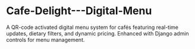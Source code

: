 # Cafe-Delight---Digital-Menu
 A QR-code activated digital menu system for cafés featuring real-time updates, dietary filters, and dynamic pricing. Enhanced with Django admin controls for menu management.

